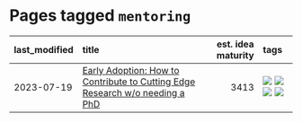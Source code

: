 # Pages tagged `mentoring`

|last_modified|title|est. idea maturity|tags
|:---|:---|---:|:---|
|2023-07-19|[Early Adoption: How to Contribute to Cutting Edge Research w/o needing a PhD](../early_adoption_and_fomo.md)|3413|[![](https://img.shields.io/badge/tag-career_advice-be4650)](../tags/career_advice.md) [![](https://img.shields.io/badge/tag-early_adoption-3f3dc3)](../tags/early_adoption.md) [![](https://img.shields.io/badge/tag-mentoring-cdef47)](../tags/mentoring.md) [![](https://img.shields.io/badge/tag-reddit-99b5f2)](../tags/reddit.md)|